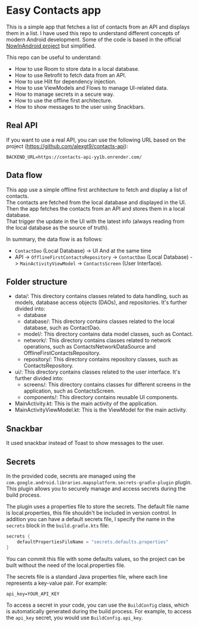 # Easy Contacts app

This is a simple app that fetches a list of contacts from an API and displays them in a list.
I have used this repo to understand different concepts of modern Android development.
Some of the code is based in the official [NowInAndroid project](https://github.com/android/nowinandroid) but simplified.

This repo can be useful to understand:
- How to use Room to store data in a local database.
- How to use Retrofit to fetch data from an API.
- How to use Hilt for dependency injection.
- How to use ViewModels and Flows to manage UI-related data.
- How to manage secrets in a secure way.
- How to use the offline first architecture.
- How to show messages to the user using Snackbars.

## Real API

If you want to use a real API, you can use the following URL based on the project (https://github.com/alexgt9/contacts-api):
```
BACKEND_URL=https://contacts-api-yy1b.onrender.com/
```

## Data flow

This app use a simple offline first architecture to fetch and display a list of contacts.   
The contacts are fetched from the local database and displayed in the UI.  
Then the app fetches the contacts from an API and stores them in a local database.  
That trigger the update in the UI with the latest info (always reading from the local database as the source of truth).

In summary, the data flow is as follows:
- `ContactDao` (Local Database) -> UI
  And at the same time
- API -> `OfflineFirstContactsRepository` -> `ContactDao` (Local Database) -> `MainActivityViewModel` -> `ContactsScreen` (User Interface).

## Folder structure

- data/: This directory contains classes related to data handling, such as models, database access objects (DAOs), and repositories. It's further divided into:
  - database  
  - database/: This directory contains classes related to the local database, such as ContactDao.  
  - model/: This directory contains data model classes, such as Contact.  
  - network/: This directory contains classes related to network operations, such as ContactsNetworkDataSource and OfflineFirstContactsRepository.  
  - repository/: This directory contains repository classes, such as ContactsRepository.
- ui/: This directory contains classes related to the user interface. It's further divided into:  
  - screens/: This directory contains classes for different screens in the application, such as ContactsScreen.  
  - components/: This directory contains reusable UI components.
- MainActivity.kt: This is the main activity of the application.
- MainActivityViewModel.kt: This is the ViewModel for the main activity.

## Snackbar

It used snackbar instead of Toast to show messages to the user.

## Secrets

In the provided code, secrets are managed using the `com.google.android.libraries.mapsplatform.secrets-gradle-plugin` plugin. 
This plugin allows you to securely manage and access secrets during the build process.

The plugin uses a properties file to store the secrets. 
The default file name is local.properties, this file shouldn't be included in version control.
In addition you can have a default secrets file, I specify the name in the `secrets` block in the `build.gradle.kts` file:

```kotlin
secrets {
    defaultPropertiesFileName = "secrets.defaults.properties"
}
```

You can commit this file with some defaults values, so the project can be built without the need of the local.properties file.

The secrets file is a standard Java properties file, where each line represents a key-value pair. For example:
```
api_key=YOUR_API_KEY
```

To access a secret in your code, you can use the `BuildConfig` class, which is automatically generated during the build process. 
For example, to access the `api_key` secret, you would use `BuildConfig.api_key`.
